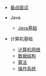 
* [备战面试](./docs/a-1备战面试.md)
  
* Java

  * [Java基础](./docs/1.JAVA基础进阶.md)


* 计算机基础

  * [计算机网络](./docs/c-1计算机网络.md)
  * [数据结构](./docs/c-2数据结构.md)
  * [算法](./docs/c-3算法.md)
  * [操作系统](./docs/c-4操作系统.md)

  


